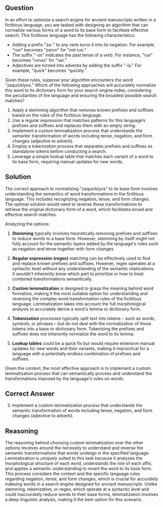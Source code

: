 ## Question
In an effort to optimize a search engine for ancient manuscripts written in a fictitious language, you are tasked with designing an algorithm that can normalize various forms of a word to its base form to facilitate effective search. This fictitious language has the following characteristics:

- Adding a prefix "za-" to any verb turns it into its negation. For example, "run" becomes "zarun" for "not run."
- The suffix "-os" indicates the past tense of a verb. For instance, "run" becomes "runos" for "ran."
- Adjectives are turned into adverbs by adding the suffix "-ly." For example, "quick" becomes "quickly."

Given these rules, suppose your algorithm encounters the word "zaquicklyos." Which of the following approaches will accurately normalize this word to its dictionary form for your search engine index, considering the peculiarities of the language and ensuring the broadest possible search matches?

1. Apply a stemming algorithm that removes known prefixes and suffixes based on the rules of the fictitious language.
2. Use a regular expression that matches patterns for this language’s prefixes and suffixes and replaces them with an empty string.
3. Implement a custom lemmatization process that understands the semantic transformation of words including tense, negation, and form changes (adjective to adverb).
4. Employ a tokenization process that separates prefixes and suffixes as standalone tokens before conducting a search.
5. Leverage a simple lookup table that matches each variant of a word to its base form, requiring manual updates for new words.

## Solution
The correct approach to normalizing "zaquicklyos" to its base form involves understanding the semantics of word transformations in the fictitious language. This includes recognizing negation, tense, and form changes. The optimal solution would need to reverse these transformations to retrieve the original dictionary form of a word, which facilitates broad and effective search matches. 

Analyzing the options:

1. **Stemming** typically involves heuristically removing prefixes and suffixes to reduce words to a base form. However, stemming by itself might not fully account for the semantic layers added by the language's rules such as negation and tense together with form changes.
   
2. **Regular expression (regex)** matching can be effectively used to find and replace known prefixes and suffixes. However, regex operates at a syntactic level without any understanding of the semantic implications. It wouldn’t inherently know which part to prioritize or how to treat combined transformations semantically.

3. **Custom lemmatization** is designed to grasp the meaning behind word formation, making it the most suitable option for understanding and reversing the complex word transformation rules of the fictitious language. Lemmatization takes into account the full morphological analysis to accurately derive a word's lemma or dictionary form.

4. **Tokenization** processes typically split text into tokens – such as words, symbols, or phrases – but do not deal with the normalization of those tokens into a base or dictionary form. Tokenizing the prefixes and suffixes does not inherently normalize the word to its lemma.

5. **Lookup tables** could be a quick fix but would require extensive manual updates for new words and their variants, making it impractical for a language with a potentially endless combination of prefixes and suffixes.

Given the context, the most effective approach is to implement a custom lemmatization process that can semantically process and understand the transformations imposed by the language's rules on words.

## Correct Answer
3. Implement a custom lemmatization process that understands the semantic transformation of words including tense, negation, and form changes (adjective to adverb).

## Reasoning
The reasoning behind choosing custom lemmatization over the other options revolves around the necessity to understand and reverse the semantic transformations that words undergo in the specified language. Lemmatization is uniquely suited to this task because it analyzes the morphological structure of each word, understands the role of each affix, and applies a semantic understanding to revert the word to its base form. This process considers the context and the specific language rules regarding negation, tense, and form changes, which is crucial for accurately indexing words in a search engine designed for ancient manuscripts. Unlike stemming, tokenization, or regex, which operate at a syntactic level and could inaccurately reduce words to their base forms, lemmatization involves a deep linguistic analysis, making it the best option for this scenario.